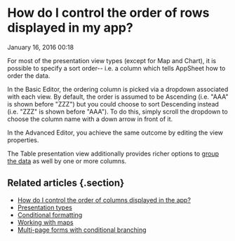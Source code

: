 #  How do I control the order of rows displayed in my app?


January 16, 2016 00:18

For most of the presentation view types (except for Map and Chart), it is
possible to specify a sort order-- i.e. a column which tells AppSheet how to
order the data.

In the Basic Editor, the ordering column is picked via a dropdown associated
with each view. By default, the order is assumed to be Ascending (i.e. "AAA"
is shown before "ZZZ") but you could choose to sort Descending instead (i.e.
"ZZZ" is shown before "AAA"). To do this, simply scroll the dropdown to choose
the column name with a down arrow in front of it.

In the Advanced Editor, you achieve the same outcome by editing the view
properties.

The Table presentation view additionally provides richer options to [group the
data](How-do-I-control-the-order-of-columns-displayed-in-the-app-.md) as well by one or more columns.


## Related articles {.section}

  * [How do I control the order of columns displayed in the app?](How-do-I-control-the-order-of-columns-displayed-in-the-app-.md)
  * [Presentation types](Presentation-types.md)
  * [Conditional formatting](Conditional-formatting.md)
  * [Working with maps](Working-with-maps.md)
  * [Multi-page forms with conditional branching](Multi-page-forms-with-conditional-branching.md)

